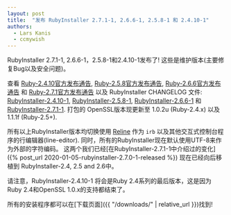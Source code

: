 ```yaml
---
layout: post
title:  "发布 RubyInstaller 2.7.1-1, 2.6.6-1, 2.5.8-1 和 2.4.10-1"
authors:
  - Lars Kanis
  - ccmywish
---
```


RubyInstaller 2.7.1-1, 2.6.6-1，2.5.8-1和2.4.10-1发布了! 这些是维护版本(主要修复Bug以及安全问题)。

查看 [Ruby-2.4.10官方发布通告](https://www.ruby-lang.org/en/news/2020/03/31/ruby-2-4-10-released/), [Ruby-2.5.8官方发布通告](https://www.ruby-lang.org/en/news/2020/03/31/ruby-2-5-8-released/), [Ruby-2.6.6官方发布通告](https://www.ruby-lang.org/en/news/2020/03/31/ruby-2-6-6-released/) 和 [Ruby-2.7.1官方发布通告](https://www.ruby-lang.org/en/news/2020/03/31/ruby-2-7-1-released/) 以及 RubyInstaller CHANGELOG 文件: [RubyInstaller-2.4.10-1](https://github.com/oneclick/rubyinstaller2/blob/master/CHANGELOG-2.4.md#rubyinstaller-2410-1---2020-04-02), [RubyInstaller-2.5.8-1](https://github.com/oneclick/rubyinstaller2/blob/master/CHANGELOG-2.5.md#rubyinstaller-258-1---2020-04-02), [RubyInstaller-2.6.6-1](https://github.com/oneclick/rubyinstaller2/blob/master/CHANGELOG-2.6.md#rubyinstaller-266-1---2020-04-02) 和 [RubyInstaller-2.7.1-1](https://github.com/oneclick/rubyinstaller2/blob/master/CHANGELOG-2.7.md#rubyinstaller-271-1---2020-04-02).
打包的 OpenSSL版本现更新至 1.0.2u (Ruby-2.4.x) 以及 1.1.1f (Ruby-2.5+).

所有以上RubyInstaller版本均切换使用 [Reline](https://github.com/ruby/reline) 作为 `irb` 以及其他交互式控制台程序的行编辑器(line-editor).
同时，所有的RubyInstaller现在默认使用UTF-8来作为外部的字符编码。
这两个我们已经[在RubyInstaller-2.7.1-1中介绍过的变化]({% post_url 2020-01-05-rubyinstaller-2.7.0-1-released %}) 现在已经向后移植到 RubyInstaller-2.4, 2.5 and 2.6中。

请注意，RubyInstaller-2.4.10-1 将会是Ruby 2.4系列的最后版本，这是因为Ruby 2.4和OpenSSL 1.0.x的支持都结束了。

所有的安装程序都可以在[下载页面]({{ "/downloads/" | relative_url }})找到!
